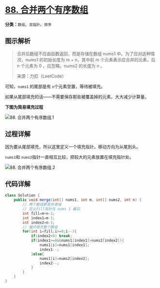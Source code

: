 # [88. 合并两个有序数组](https://leetcode-cn.com/problems/merge-sorted-array/)

**分类：**`数组`、`双指针`、`排序`

## 图示解析

> 合并后数组不应由函数返回，而是存储在数组 nums1 中。为了应对这种情况，nums1 的初始长度为 m + n，其中前 m 个元素表示应合并的元素，后 n 个元素为 0 ，应忽略。nums2 的长度为 n 。
>
> 来源：力扣（LeetCode）

可知，`nums1` 的尾部是有 `n`个元素空置，等待被填充。

如果从尾部填充的话——不需要保存那些被覆盖掉的元素，大大减少计算量。

**下图为简易填充过程**

![88. 合并两个有序数组.1](http://drawbed.itlearn.club/uPic/88.%20%E5%90%88%E5%B9%B6%E4%B8%A4%E4%B8%AA%E6%9C%89%E5%BA%8F%E6%95%B0%E7%BB%84.1.png)

## 过程详解

因为要从尾部填充，所以这里定义一个填充指针。移动方向为从尾到头。

`nums1`和 `nums2`指针一直相互比较，把较大的元素放置在填充指针处。

![88. 合并两个有序数组.2](http://drawbed.itlearn.club/uPic/88.%20%E5%90%88%E5%B9%B6%E4%B8%A4%E4%B8%AA%E6%9C%89%E5%BA%8F%E6%95%B0%E7%BB%84.2.png)

## 代码详解

```java
class Solution {
    public void merge(int[] nums1, int m, int[] nums2, int n) {
        // 两个数组都是非递减
        // 定义fill指针在 nums 1 最后
        int fill=m+n-1;
        int index1=m-1;
        int index2=n-1;
        // 循环填充整个数组
        for(int i=fill;i>=0;i--){
            if(index2<0) break;
            if(index1>=0&&nums1[index1]>nums2[index2]){
                nums1[i]=nums1[index1];
                index1--;
            }else{
                nums1[i]=nums2[index2];
                index2--;
            }
        }
    }
}
```

